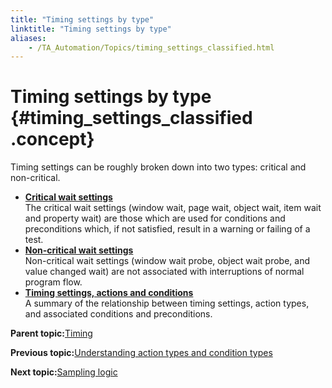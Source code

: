 ```yaml
--- 
title: "Timing settings by type"
linktitle: "Timing settings by type"
aliases: 
    - /TA_Automation/Topics/timing_settings_classified.html
---
```

# Timing settings by type {#timing_settings_classified .concept}

Timing settings can be roughly broken down into two types: critical and non-critical.



-   **[Critical wait settings](../../TA_Automation/Topics/timing_critical_wait_settings.html)**  
 The critical wait settings \(window wait, page wait, object wait, item wait and property wait\) are those which are used for conditions and preconditions which, if not satisfied, result in a warning or failing of a test.
-   **[Non-critical wait settings](../../TA_Automation/Topics/timing_noncritical_wait_settings.html)**  
 Non-critical wait settings \(window wait probe, object wait probe, and value changed wait\) are not associated with interruptions of normal program flow.
-   **[Timing settings, actions and conditions](../../TA_Automation/Topics/timing_settings_actions_conditions.html)**  
 A summary of the relationship between timing settings, action types, and associated conditions and preconditions.

**Parent topic:**[Timing](../../TA_Automation/Topics/Automation_practices_Timing.html)

**Previous topic:**[Understanding action types and condition types](../../TA_Automation/Topics/timing_intro_action_and_condition_types.html)

**Next topic:**[Sampling logic](../../TA_Automation/Topics/timing_sampling_logic.html)

